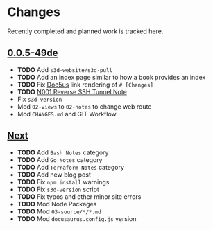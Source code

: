 # Changes
Recently completed and planned work is tracked here.

## [0.0.5-49de](.)
- **TODO** Add `s3d-website/s3d-pull`
- **TODO** Add an index page similar to how a book provides an index
- **TODO** Fix [Doc5us](.) link rendering of `# [Changes]`
- **TODO** [N001 Reverse SSH Tunnel Note](/docs/work/N001)
- Fix `s3d-version`
- Mod `02-views` to `02-notes` to change web route
- Mod `CHANGES.md` and GIT Workflow

## [Next](.)
- **TODO** Add `Bash Notes` category
- **TODO** Add `Go Notes` category
- **TODO** Add `Terraform Notes` category
- **TODO** Add new blog post
- **TODO** Fix `npm install` warnings
- **TODO** Fix `s3d-version` script
- **TODO** Fix typos and other minor site errors
- **TODO** Mod Node Packages
- **TODO** Mod `03-source/*/*.md`
- **TODO** Mod `docusaurus.config.js` version
